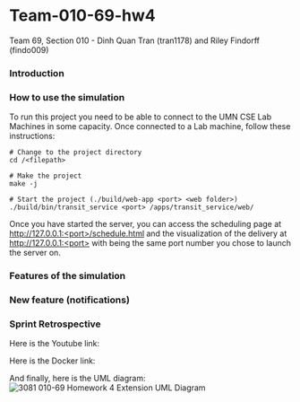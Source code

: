 # Team-010-69-hw4

Team 69, Section 010 - Dinh Quan Tran (tran1178) and Riley Findorff (findo009)

### Introduction 

### How to use the simulation

To run this project you need to be able to connect to the UMN CSE Lab Machines in some capacity. Once connected to a Lab machine, follow these instructions:

```
# Change to the project directory
cd /<filepath>

# Make the project
make -j

# Start the project (./build/web-app <port> <web folder>)
./build/bin/transit_service <port> /apps/transit_service/web/

```
Once you have started the server, you can access the scheduling page at http://127.0.0.1:<port>/schedule.html and the visualization of the delivery at http://127.0.0.1:<port> with <port> being the same port number you chose to launch the server on.
### Features of the simulation

### New feature (notifications)

### Sprint Retrospective

Here is the Youtube link:

Here is the Docker link:

And finally, here is the UML diagram:
![3081 010-69 Homework 4 Extension UML Diagram](https://github.umn.edu/umn-csci-3081-f23/team-010-69-hw4/blob/main/UML%20Diagram%20-%20team-010-69%20-%20Homework%204.png)
